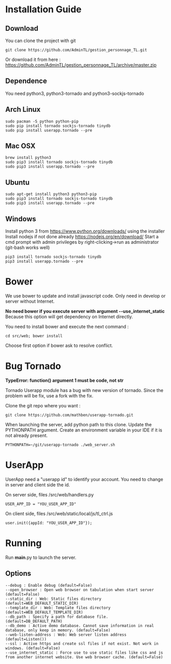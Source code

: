 Installation Guide
==================
Download
--------
You can clone the project with git
```{r, engine='bash', count_lines}
git clone https://github.com/AdminTL/gestion_personnage_TL.git
```

Or download it from here : https://github.com/AdminTL/gestion_personnage_TL/archive/master.zip

Dependence
----------
You need python3, python3-tornado and python3-sockjs-tornado

Arch Linux
------
```{r, engine='bash', count_lines}
sudo pacman -S python python-pip
sudo pip install tornado sockjs-tornado tinydb
sudo pip install userapp.tornado --pre
```

Mac OSX
-------
```{r, engine='bash', count_lines}
brew install python3
sudo pip3 install tornado sockjs-tornado tinydb
sudo pip3 install userapp.tornado --pre
```

Ubuntu
------
```{r, engine='bash', count_lines}
sudo apt-get install python3 python3-pip
sudo pip3 install tornado sockjs-tornado tinydb
sudo pip3 install userapp.tornado --pre
```

Windows
-------
Install python 3 from https://www.python.org/downloads/ using the installer
Install nodejs if not done already https://nodejs.org/en/download/
Start a cmd prompt with admin privileges by right-clicking->run as administrator (git-bash works well)
```
pip3 install tornado sockjs-tornado tinydb
pip3 install userapp.tornado --pre
```

Bower
=====
We use bower to update and install javascript code.
Only need in develop or server without Internet.

**No need bower if you execute server with argument --use_internet_static**
Because this option will get dependency on Internet directly.

You need to install bower and execute the next command :
```{r, engine='bash', count_lines}
cd src/web; bower install
```

Choose first option if bower ask to resolve conflict.

Bug Tornado
===========
**TypeError: function() argument 1 must be code, not str**

Tornado Userapp module has a bug with new version of tornado. Since the problem
will be fix, use a fork with the fix.

Clone the git repo where you want :
```{r, engine='bash', count_lines}
git clone https://github.com/mathben/userapp-tornado.git
```

When launching the server, add python path to this clone.
Update the PYTHONPATH argument. Create an environment variable in your IDE if it is not already present.
```{r, engine='bash', count_lines}
PYTHONPATH=~/git/userapp-tornado ./web_server.sh
```

UserApp
=======
UserApp need a "userapp id" to identify your account.
You need to change in server and client side the id.

On server side, files /src/web/handlers.py
```{r, engine='python', count_lines}
USER_APP_ID = "YOU_USER_APP_ID"
```

On client side, files /src/web/static/local/js/tl_ctrl.js
```{r, engine='python', count_lines}
user.init({appId: "YOU_USER_APP_ID"});
```

Running
=======
Run __main__.py to launch the server.

Options
-------
```
--debug : Enable debug (default=False)
--open_browser : Open web browser on tabulation when start server (default=False)
--static_dir : Web: Static files directory (default=WEB_DEFAULT_STATIC_DIR)
--template_dir : Web: Template files directory (default=WEB_DEFAULT_TEMPLATE_DIR)
--db_path : Specify a path for database file. (default=DB_DEFAULT_PATH)
--db_demo : Active demo database. Cannot save information in real database, only keep in memory. (default=False)
--web-listen-address : Web: Web server listen address (default=Listen())
--ssl : Active https and create ssl files if not exist. Not work in windows. (default=False)
--use_internet_static : Force use to use static files like css and js from another internet website. Use web browser cache. (default=False)
```